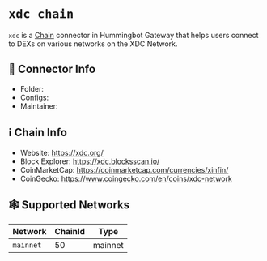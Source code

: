 # `xdc chain`

`xdc` is a [Chain](/chains) connector in Hummingbot Gateway that helps users connect to DEXs on various networks on the XDC Network.

## 📁 Connector Info

* Folder: 
* Configs: 
* Maintainer:

## ℹ️ Chain Info

* Website: <https://xdc.org/>
* Block Explorer: <https://xdc.blocksscan.io/>
* CoinMarketCap: <https://coinmarketcap.com/currencies/xinfin/>
* CoinGecko: <https://www.coingecko.com/en/coins/xdc-network>

## 🕸️ Supported Networks

| Network | ChainId | Type |
|---------|---------|------|
| `mainnet` | 50| mainnet |
